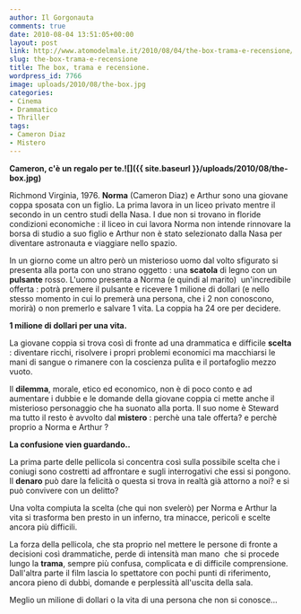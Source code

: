 ```yaml
---
author: Il Gorgonauta
comments: true
date: 2010-08-04 13:51:05+00:00
layout: post
link: http://www.atomodelmale.it/2010/08/04/the-box-trama-e-recensione/
slug: the-box-trama-e-recensione
title: The box, trama e recensione.
wordpress_id: 7766
image: uploads/2010/08/the-box.jpg
categories:
- Cinema
- Drammatico
- Thriller
tags:
- Cameron Diaz
- Mistero
---
```


**Cameron, c'è un regalo per te.![]({{ site.baseurl }}/uploads/2010/08/the-box.jpg)**

Richmond Virginia, 1976. **Norma** (Cameron Diaz) e Arthur sono  una giovane coppa sposata con un figlio. La prima lavora in un liceo  privato mentre il secondo in un centro studi della Nasa. I due non si  trovano in floride condizioni economiche : il liceo in cui lavora Norma  non intende rinnovare la borsa di studio a suo figlio e Arthur non è  stato selezionato dalla Nasa per diventare astronauta e viaggiare nello  spazio.

In un giorno come un altro però un misterioso uomo dal volto  sfigurato si presenta alla porta con uno strano oggetto : una **scatola** di  legno con un **pulsante** rosso. L'uomo presenta a Norma (e quindi al  marito)  un'incredibile offerta : potrà premere il pulsante e ricevere 1  milione di dollari (e nello stesso momento in cui lo premerà una  persona, che i 2 non conoscono, morirà) o non premerlo e salvare 1 vita. La  coppia ha 24 ore per decidere.

**1 milione di dollari per una vita.**

La giovane coppia si trova così di fronte ad una drammatica e difficile **scelta** :  diventare ricchi, risolvere i propri problemi economici ma macchiarsi le  mani di sangue o rimanere con la coscienza pulita e il portafoglio  mezzo vuoto. 

Il **dilemma**, morale, etico ed economico, non è di poco conto e ad aumentare i dubbie e le domande della giovane coppia ci mette anche il misterioso personaggio che ha suonato alla porta. Il suo nome è Steward ma tutto il resto è avvolto dal **mistero** : perchè una tale offerta? e perchè proprio a Norma e Arthur ?

**La confusione vien guardando..**

La prima parte delle pellicola si concentra così sulla possibile scelta che i coniugi sono costretti ad affrontare e sugli interrogativi che essi si pongono. Il **denaro** può dare la felicità o questa si trova in realtà già attorno a noi? e si può convivere con un delitto?

Una volta compiuta la scelta (che qui non svelerò) per Norma e Arthur la vita si trasforma ben presto in un inferno, tra minacce, pericoli e scelte ancora più difficili.

La forza della pellicola, che sta proprio nel mettere le persone di fronte a decisioni così drammatiche, perde di intensità man mano  che si procede lungo la **trama**, sempre più confusa, complicata e di difficile comprensione. Dall'altra parte il film lascia lo spettatore con pochi punti di riferimento, ancora pieno di dubbi, domande e perplessità all'uscita della sala.

Meglio un milione di dollari o la vita di una persona che non si conosce...
